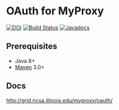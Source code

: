 # OAuth for MyProxy

[![DOI](https://zenodo.org/badge/58557836.svg)](https://zenodo.org/badge/latestdoi/58557836)
[![Build Status](https://travis-ci.org/ncsa/OA4MP.svg?branch=master)](https://travis-ci.org/ncsa/OA4MP)
[![Javadocs](https://www.javadoc.io/badge/edu.uiuc.ncsa.myproxy/oa4mp-client-api.svg)](https://www.javadoc.io/doc/edu.uiuc.ncsa.myproxy/oa4mp-client-api)

## Prerequisites

* Java 8+
* [Maven](https://maven.apache.org/) 3.0+

## Docs

http://grid.ncsa.illinois.edu/myproxy/oauth/
